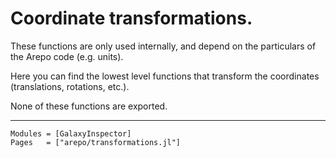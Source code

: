 # Coordinate transformations.

These functions are only used internally, and depend on the particulars of the Arepo code (e.g. units).

Here you can find the lowest level functions that transform the coordinates (translations, rotations, etc.).

None of these functions are exported.

---

```@autodocs
Modules = [GalaxyInspector]
Pages   = ["arepo/transformations.jl"]
```
